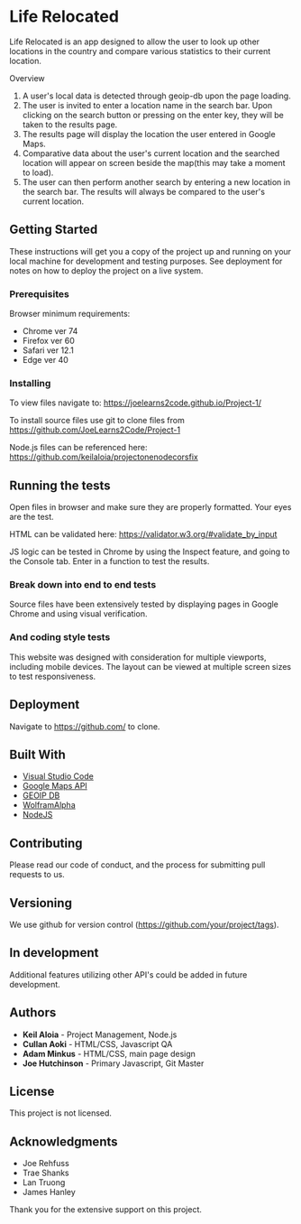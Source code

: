 # Life Relocated

Life Relocated is an app designed to allow the user to look up other locations in the country and compare various statistics to their current location. 


Overview
1. A user's local data is detected through geoip-db upon the page loading.
2. The user is invited to enter a location name in the search bar.  Upon clicking on the search button or pressing on the enter key, they will be taken to the results page.
3. The results page will display the location the user entered in Google Maps.
4. Comparative data about the user's current location and the searched location will appear on screen beside the map(this may take a moment to load).
5. The user can then perform another search by entering a new location in the search bar.  The results will always be compared to the user's current location.


## Getting Started

These instructions will get you a copy of the project up and running on your local machine for development and testing purposes. See deployment for notes on how to deploy the project on a live system.


### Prerequisites

Browser minimum requirements:
* Chrome ver 74
* Firefox ver 60
* Safari ver 12.1
* Edge ver 40

### Installing

To view files navigate to: https://joelearns2code.github.io/Project-1/

To install source files use git to clone files from https://github.com/JoeLearns2Code/Project-1

Node.js files can be referenced here: https://github.com/keilaloia/projectonenodecorsfix



## Running the tests

Open files in browser and make sure they are properly formatted. Your eyes are the test.

HTML can be validated here: https://validator.w3.org/#validate_by_input

JS logic can be tested in Chrome by using the Inspect feature, and going to the Console tab. Enter in a function to test the results.


### Break down into end to end tests

Source files have been extensively tested by displaying pages in Google Chrome and using visual verification.

### And coding style tests

This website was designed with consideration for multiple viewports, including mobile devices.  The layout can be viewed at multiple screen sizes to test responsiveness.

## Deployment

Navigate to https://github.com/ to clone.

## Built With

* [Visual Studio Code](https://code.visualstudio.com/)
* [Google Maps API](https://developers.google.com/maps/documentation/javascript/tutorial)
* [GEOIP DB](https://geoip-db.com/)
* [WolframAlpha](https://www.wolframalpha.com/)
* [NodeJS](https://nodejs.org/en/)

## Contributing

Please read our code of conduct, and the process for submitting pull requests to us.

## Versioning

We use github for version control (https://github.com/your/project/tags). 

## In development

Additional features utilizing other API's could be added in future development.

## Authors

* **Keil Aloia** - Project Management, Node.js
* **Cullan Aoki** - HTML/CSS, Javascript QA
* **Adam Minkus** - HTML/CSS, main page design
* **Joe Hutchinson** - Primary Javascript, Git Master

## License

This project is not licensed.

## Acknowledgments

* Joe Rehfuss
* Trae Shanks
* Lan Truong
* James Hanley

Thank you for the extensive support on this project.
